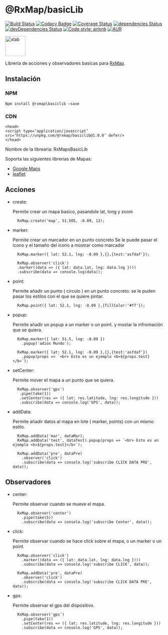 # @RxMap/basicLib
[![Build Status](https://travis-ci.org/xlab-tech/RxMapBasicLib.svg?branch=master)](https://travis-ci.org/xlab-tech/RxMapBasicLib)
[![Codacy Badge](https://api.codacy.com/project/badge/Grade/bdfe588c855944a983847719b102f2f6)](https://www.codacy.com/app/xlab/RxMapBasicLib?utm_source=github.com&amp;utm_medium=referral&amp;utm_content=xlab-tech/RxMapBasicLib&amp;utm_campaign=Badge_Grade)
[![Coverage Status](https://coveralls.io/repos/github/xlab-tech/RxMapBasicLib/badge.svg?branch=master)](https://coveralls.io/github/xlab-tech/RxMapBasicLib?branch=master)
[![dependencies Status](https://david-dm.org/xlab-tech/RxMapBasicLib/status.svg)](https://david-dm.org/xlab-tech/RxMapBasicLib)
[![devDependencies Status](https://david-dm.org/xlab-tech/RxMapBasicLib/dev-status.svg)](https://david-dm.org/xlab-tech/RxMapBasicLib?type=dev)
[![Code style: airbnb](https://img.shields.io/badge/code%20style-airbnb-blue.svg?style=flat-square)](https://github.com/airbnb/javascript)
[![AUR](https://img.shields.io/aur/license/yaourt.svg)](https://github.com/xlab-tech/RxMap/blob/master/LICENSE)

[<img src="https://avatars0.githubusercontent.com/u/37194013?s=400&u=692377e91a2dab11006abb01d0db33cdb211c9b8&v=4" alt="xlab"  height="64">](https://xlab.tech)

Libreria de acciones y observadores basicas para [RxMap](https://github.com/xlab-tech/RxMap).


## Instalación

### NPM
```
Npm install @rxmap\basiclib —save
```

### CDN
```
<head>
<script type=‘application/javascript’ src=‘https://unpkg.com/@rxmap/basiclib@1.0.0’ defer/>
</head>

```

Nombre de la librearia: RxMapsBasicLib

Soporta las siguientes librerias de Mapas:
- [Google Maps](https://cloud.google.com/maps-platform/)
- [leaflet](https://leafletjs.com)


## Acciones

- create:

  Permite crear un mapa basico, pasandole lat, long y zoom
  ```
    RxMap.create('map', 51.505, -0.09, 13);
  ```

- marker:

  Permite crear un marcador en un punto concreto
  Se le puede pasar el icono y el tamaño del icono a mostrar como marcador
  ```
    RxMap.marker({ lat: 52.1, lng: -0.09 },{},{test:'asfdaf'});

    RxMap.observer('click')
    .marker((data => ({ lat: data.lat, lng: data.lng })))
    .subscribe(data => console.log(data));

  ```

- point:

  Permite añadir un punto ( circulo ) en un punto concreto.
  se le puden pasar los estilos con el que se quiere pintar.
  ```
    RxMap.point({ lat: 52.1, lng: -0.09 },{fillColor:'#ff'});

  ```

- popup:

  Permite añadir un popup a un marker o un point. y mostar la infromación que se quiera.
  ```
    RxMap.marker({ lat: 51.5, lng: -0.09 })
      .popup('adios Mundo');

    RxMap.marker({ lat: 52.1, lng: -0.09 },{},{test:'asfdaf'})
      .popup(props => `<br> Esto es un ejemplo <b>${props.test}</b>`);
  ```

- setCenter:

  Permite mover el mapa a un punto que se quiera.
  ```
    RxMap.observer('gps')
     .pipe(take(1))
     .setCenter(res => ({ lat: res.latitude, lng: res.longitude }))
     .subscribe(data => console.log('GPS', data));

  ```

- addData:

  Permite añadir datos al mapa en lote ( marker, points) con un mismo estilo.
  ```
    RxMap.addData('mar', dataMar);
    RxMap.addData('test', dataTest).popup(props => `<br> Esto es un ejemplo <b>${props.test}</b>`);
 
    RxMap.addData('pre', dataPre)
      .observer('click')
      .subscribe(data => console.log('subscribe CLICK DATA PRE', data));
  ```

## Observadores

- center:

  Permite observar cuando se mueve el mapa.
  ```
    RxMap.observer('center')
      .pipe(take(5))
      .subscribe(data => console.log('subscribe Center', data));

  ```

- click:

  Permite observar cuando se hace click sobre el mapa, o un marker o un point.
  ```
    RxMap.observer('click')
      .marker((data => ({ lat: data.lat, lng: data.lng })))
      .subscribe(data => console.log('subscribe CLICK', data));

    RxMap.addData('pre', dataPre)
      .observer('click')
      .subscribe(data => console.log('subscribe CLICK DATA PRE', data));
  ```

- gps:

  Permite observar el gps del dispositivo.
  ```
    RxMap.observer('gps')
      .pipe(take(1))
      .setCenter(res => ({ lat: res.latitude, lng: res.longitude }))
      .subscribe(data => console.log('GPS', data));

  ```